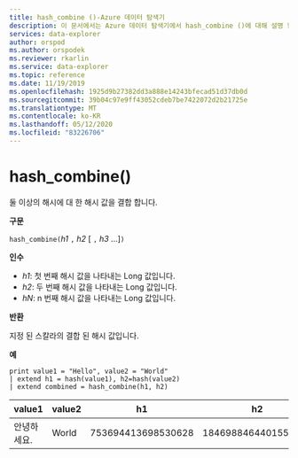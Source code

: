 ```yaml
---
title: hash_combine ()-Azure 데이터 탐색기
description: 이 문서에서는 Azure 데이터 탐색기에서 hash_combine ()에 대해 설명 합니다.
services: data-explorer
author: orspod
ms.author: orspodek
ms.reviewer: rkarlin
ms.service: data-explorer
ms.topic: reference
ms.date: 11/19/2019
ms.openlocfilehash: 1925d9b27382dd3a888e14243bfecad51d37db0d
ms.sourcegitcommit: 39b04c97e9ff43052cdeb7be7422072d2b21725e
ms.translationtype: MT
ms.contentlocale: ko-KR
ms.lasthandoff: 05/12/2020
ms.locfileid: "83226706"
---
```

# <a name="hash_combine"></a>hash_combine()

둘 이상의 해시에 대 한 해시 값을 결합 합니다.

**구문**

`hash_combine(`*h1* `,` *h2* [ `,` *h3* ...]`)`

**인수**

* *h1*: 첫 번째 해시 값을 나타내는 Long 값입니다.
* *h2*: 두 번째 해시 값을 나타내는 Long 값입니다.
* *hN*: n 번째 해시 값을 나타내는 Long 값입니다.

**반환**

지정 된 스칼라의 결합 된 해시 값입니다.

**예**

<!-- csl: https://help.kusto.windows.net:443/Samples -->
```kusto
print value1 = "Hello", value2 = "World"
| extend h1 = hash(value1), h2=hash(value2)
| extend combined = hash_combine(h1, h2)
```

|value1|value2|h1|h2|전체|
|---|---|---|---|---|
|안녕하세요.|World|753694413698530628|1846988464401551951|-1440138333540407281|
